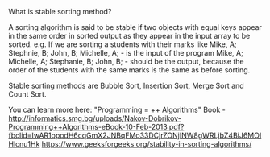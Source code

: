 What is stable sorting method?

A sorting algorithm is said to be stable if two objects with equal keys appear in the same order in sorted output as they appear in the input array to be sorted.
	e.g. If we are sorting a students with their marks like
	Mike, A; Stephnie, B; John, B; Michelle, A; - is the input of the program
	Mike, A; Michelle, A; Stephanie, B; John, B; - should be the output, because the order of the students with the same marks is the same as before sorting.

Stable sorting methods are Bubble Sort, Insertion Sort, Merge Sort and Count Sort.

You can learn more here: 
	"Programming = ++ Algorithms" Book - http://informatics.smg.bg/uploads/Nakov-Dobrikov-Programming++Algorithms-eBook-10-Feb-2013.pdf?fbclid=IwAR1opodH6cqGmX2JNBqFMo33DCjrZONjINW8gWRLjbZ4BiJ6MOIHlcnu1Hk
	https://www.geeksforgeeks.org/stability-in-sorting-algorithms/